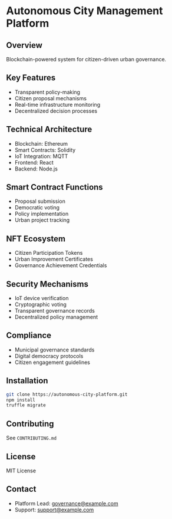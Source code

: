 # Autonomous City Management Platform

## Overview
Blockchain-powered system for citizen-driven urban governance.

## Key Features
- Transparent policy-making
- Citizen proposal mechanisms
- Real-time infrastructure monitoring
- Decentralized decision processes

## Technical Architecture
- Blockchain: Ethereum
- Smart Contracts: Solidity
- IoT Integration: MQTT
- Frontend: React
- Backend: Node.js

## Smart Contract Functions
- Proposal submission
- Democratic voting
- Policy implementation
- Urban project tracking

## NFT Ecosystem
- Citizen Participation Tokens
- Urban Improvement Certificates
- Governance Achievement Credentials

## Security Mechanisms
- IoT device verification
- Cryptographic voting
- Transparent governance records
- Decentralized policy management

## Compliance
- Municipal governance standards
- Digital democracy protocols
- Citizen engagement guidelines

## Installation
```bash
git clone https://autonomous-city-platform.git
npm install
truffle migrate
```

## Contributing
See `CONTRIBUTING.md`

## License
MIT License

## Contact
- Platform Lead: governance@example.com
- Support: support@example.com
